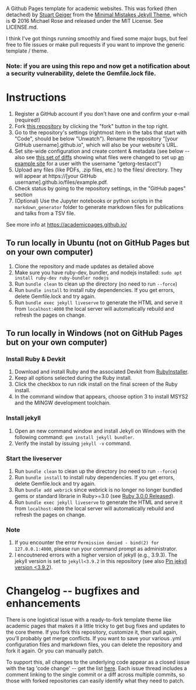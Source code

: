 A Github Pages template for academic websites. This was forked (then detached) by [Stuart Geiger](https://github.com/staeiou) from the [Minimal Mistakes Jekyll Theme](https://mmistakes.github.io/minimal-mistakes/), which is © 2016 Michael Rose and released under the MIT License. See LICENSE.md.

I think I've got things running smoothly and fixed some major bugs, but feel free to file issues or make pull requests if you want to improve the generic template / theme.

### Note: if you are using this repo and now get a notification about a security vulnerability, delete the Gemfile.lock file. 

# Instructions

1. Register a GitHub account if you don't have one and confirm your e-mail (required!)
1. Fork [this repository](https://github.com/academicpages/academicpages.github.io) by clicking the "fork" button in the top right. 
1. Go to the repository's settings (rightmost item in the tabs that start with "Code", should be below "Unwatch"). Rename the repository "[your GitHub username].github.io", which will also be your website's URL.
1. Set site-wide configuration and create content & metadata (see below -- also see [this set of diffs](http://archive.is/3TPas) showing what files were changed to set up [an example site](https://getorg-testacct.github.io) for a user with the username "getorg-testacct")
1. Upload any files (like PDFs, .zip files, etc.) to the files/ directory. They will appear at https://[your GitHub username].github.io/files/example.pdf.  
1. Check status by going to the repository settings, in the "GitHub pages" section
1. (Optional) Use the Jupyter notebooks or python scripts in the `markdown_generator` folder to generate markdown files for publications and talks from a TSV file.

See more info at https://academicpages.github.io/

## To run locally in Ubuntu  (not on GitHub Pages but on your own computer)

1. Clone the repository and made updates as detailed above
1. Make sure you have ruby-dev, bundler, and nodejs installed: `sudo apt install ruby-dev ruby-bundler nodejs`
1. Run `bundle clean` to clean up the directory (no need to run `--force`)
1. Run `bundle install` to install ruby dependencies. If you get errors, delete Gemfile.lock and try again.
1. Run `bundle exec jekyll liveserve` to generate the HTML and serve it from `localhost:4000` the local server will automatically rebuild and refresh the pages on change.

## To run locally in Windows (not on GitHub Pages but on your own computer)

### Install Ruby & Devkit
1. Download and install Ruby and the associated Devkit from [RubyInstaller](https://rubyinstaller.org/downloads/).
1. Keep all options selected during the Ruby install.
1. Click the checkbox to run ridk install on the final screen of the Ruby install.
1. In the command window that appears, choose option 3 to install MSYS2 and the MINGW development toolchain.


### Install jekyll
1. Open an new command window and install Jekyll on Windows with the following command: `gem install jekyll bundler`.
1. Verify the install by issuing `jekyll -v` command.

### Start the liveserver
1. Run `bundle clean` to clean up the directory (no need to run `--force`)
1. Run `bundle install` to install ruby dependencies. If you get errors, delete Gemfile.lock and try again.
1. Run `bundle add webrick` since webrick is no longer no longer bundled gems or standard librarie in Ruby>=3.0 (see [Ruby 3.0.0 Released](https://www.ruby-lang.org/en/news/2020/12/25/ruby-3-0-0-released/)).
1. Run `bundle exec jekyll liveserve` to generate the HTML and serve it from `localhost:4000` the local server will automatically rebuild and refresh the pages on change. 

### Note
1. If you encounter the error `Permission denied - bind(2) for 127.0.0.1:4000`, please run your command prompt as administrator.
2. I encoutnered errors with a higher version of jekyll (e.g., 3.9.3). The jekyll version is set to `jekyll<3.9.2` in this repository (see also [Pin jekyll version <3.9.2](https://github.com/academicpages/academicpages.github.io/pull/944/commits/afefb7c37f89305063ce8fff39c4bf407d0120ac)).

# Changelog -- bugfixes and enhancements

There is one logistical issue with a ready-to-fork template theme like academic pages that makes it a little tricky to get bug fixes and updates to the core theme. If you fork this repository, customize it, then pull again, you'll probably get merge conflicts. If you want to save your various .yml configuration files and markdown files, you can delete the repository and fork it again. Or you can manually patch. 

To support this, all changes to the underlying code appear as a closed issue with the tag 'code change' -- get the list [here](https://github.com/academicpages/academicpages.github.io/issues?q=is%3Aclosed%20is%3Aissue%20label%3A%22code%20change%22%20). Each issue thread includes a comment linking to the single commit or a diff across multiple commits, so those with forked repositories can easily identify what they need to patch.
